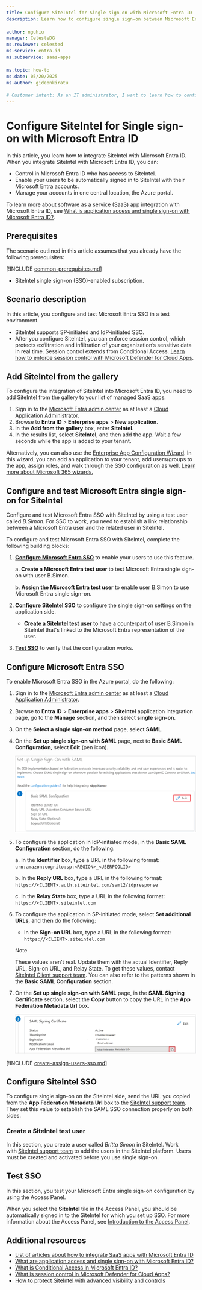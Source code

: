 ```yaml
---
title: Configure SiteIntel for Single sign-on with Microsoft Entra ID
description: Learn how to configure single sign-on between Microsoft Entra ID and SiteIntel.

author: nguhiu
manager: CelesteDG
ms.reviewer: celested
ms.service: entra-id
ms.subservice: saas-apps

ms.topic: how-to
ms.date: 05/20/2025
ms.author: gideonkiratu

# Customer intent: As an IT administrator, I want to learn how to configure single sign-on between Microsoft Entra ID and SiteIntel so that I can control who has access to SiteIntel, enable automatic sign-in with Microsoft Entra accounts, and manage my accounts in one central location.
---
```


# Configure SiteIntel for Single sign-on with Microsoft Entra ID

In this article,  you learn how to integrate SiteIntel with Microsoft Entra ID. When you integrate SiteIntel with Microsoft Entra ID, you can:

* Control in Microsoft Entra ID who has access to SiteIntel.
* Enable your users to be automatically signed in to SiteIntel with their Microsoft Entra accounts.
* Manage your accounts in one central location, the Azure portal.

To learn more about software as a service (SaaS) app integration with Microsoft Entra ID, see [What is application access and single sign-on with Microsoft Entra ID?](~/identity/enterprise-apps/what-is-single-sign-on.md).

## Prerequisites
The scenario outlined in this article assumes that you already have the following prerequisites:

[!INCLUDE [common-prerequisites.md](~/identity/saas-apps/includes/common-prerequisites.md)]
* SiteIntel single sign-on (SSO)-enabled subscription.

## Scenario description

In this article,  you configure and test Microsoft Entra SSO in a test environment.

* SiteIntel supports SP-initiated and IdP-initiated SSO.
* After you configure SiteIntel, you can enforce session control, which protects exfiltration and infiltration of your organization’s sensitive data in real time. Session control extends from Conditional Access. [Learn how to enforce session control with Microsoft Defender for Cloud Apps](/cloud-app-security/proxy-deployment-any-app).

## Add SiteIntel from the gallery

To configure the integration of SiteIntel into Microsoft Entra ID, you need to add SiteIntel from the gallery to your list of managed SaaS apps.

1. Sign in to the [Microsoft Entra admin center](https://entra.microsoft.com) as at least a [Cloud Application Administrator](~/identity/role-based-access-control/permissions-reference.md#cloud-application-administrator).
1. Browse to **Entra ID** > **Enterprise apps** > **New application**.
1. In the **Add from the gallery** box, enter **SiteIntel**.
1. In the results list, select **SiteIntel**, and then add the app. Wait a few seconds while the app is added to your tenant.

 Alternatively, you can also use the [Enterprise App Configuration Wizard](https://portal.office.com/AdminPortal/home?Q=Docs#/azureadappintegration). In this wizard, you can add an application to your tenant, add users/groups to the app, assign roles, and walk through the SSO configuration as well. [Learn more about Microsoft 365 wizards.](/microsoft-365/admin/misc/azure-ad-setup-guides)

<a name='configure-and-test-azure-ad-single-sign-on-for-siteintel'></a>

## Configure and test Microsoft Entra single sign-on for SiteIntel

Configure and test Microsoft Entra SSO with SiteIntel by using a test user called *B.Simon*. For SSO to work, you need to establish a link relationship between a Microsoft Entra user and the related user in SiteIntel.

To configure and test Microsoft Entra SSO with SiteIntel, complete the following building blocks:

1. **[Configure Microsoft Entra SSO](#configure-azure-ad-sso)** to enable your users to use this feature.  

    a. **Create a Microsoft Entra test user** to test Microsoft Entra single sign-on with user B.Simon.  

    b. **Assign the Microsoft Entra test user** to enable user B.Simon to use Microsoft Entra single sign-on.

1. **[Configure SiteIntel SSO](#configure-siteintel-sso)** to configure the single sign-on settings on the application side.

    * **[Create a SiteIntel test user](#create-a-siteintel-test-user)** to have a counterpart of user B.Simon in SiteIntel that's linked to the Microsoft Entra representation of the user.

1. **[Test SSO](#test-sso)** to verify that the configuration works.

<a name='configure-azure-ad-sso'></a>

## Configure Microsoft Entra SSO

To enable Microsoft Entra SSO in the Azure portal, do the following:

1. Sign in to the [Microsoft Entra admin center](https://entra.microsoft.com) as at least a [Cloud Application Administrator](~/identity/role-based-access-control/permissions-reference.md#cloud-application-administrator).
1. Browse to **Entra ID** > **Enterprise apps** > **SiteIntel** application integration page, go to the **Manage** section, and then select **single sign-on**.
1. On the **Select a single sign-on method** page, select **SAML**.
1. On the **Set up single sign-on with SAML** page, next to **Basic SAML Configuration**, select **Edit** (pen icon).

   ![Screenshot of "Set up Single-Sign-On with SAML" pane](common/edit-urls.png)

1. To configure the application in IdP-initiated mode, in the **Basic SAML Configuration** section, do the following:

    a. In the **Identifier** box, type a URL in the following format:
    `urn:amazon:cognito:sp:<REGION>_<USERPOOLID>`

    b. In the **Reply URL** box, type a URL in the following format:
    `https://<CLIENT>.auth.siteintel.com/saml2/idpresponse`

    c. In the **Relay State** box, type a URL in the following format:
    `https://<CLIENT>.siteintel.com`

1. To configure the application in SP-initiated mode, select **Set additional URLs**, and then do the following:

   * In the **Sign-on URL** box, type a URL in the following format:
    `https://<CLIENT>.siteintel.com`

    > [!NOTE]
    > These values aren't real. Update them with the actual Identifier, Reply URL, Sign-on URL, and Relay State. To get these values, contact [SiteIntel Client support team](mailto:support@intalytics.com). You can also refer to the patterns shown in the **Basic SAML Configuration** section.

1. On the **Set up single sign-on with SAML** page, in the **SAML Signing Certificate** section, select the **Copy** button to copy the URL in the **App Federation Metadata Url** box.

	![Screenshot of the "App Federation Metadata URL" Copy button](common/copy-metadataurl.png)

<a name='create-an-azure-ad-test-user'></a>

[!INCLUDE [create-assign-users-sso.md](~/identity/saas-apps/includes/create-assign-users-sso.md)]

## Configure SiteIntel SSO

To configure single sign-on on the SiteIntel side, send the URL you copied from the **App Federation Metadata Url** box to the [SiteIntel support team](mailto:support@intalytics.com). They set this value to establish the SAML SSO connection properly on both sides.

### Create a SiteIntel test user

In this section, you create a user called *Britta Simon* in SiteIntel. Work with [SiteIntel support team](mailto:support@intalytics.com) to add the users in the SiteIntel platform. Users must be created and activated before you use single sign-on.

## Test SSO

In this section, you test your Microsoft Entra single sign-on configuration by using the Access Panel.

When you select the **SiteIntel** tile in the Access Panel, you should be automatically signed in to the SiteIntel for which you set up SSO. For more information about the Access Panel, see [Introduction to the Access Panel](https://support.microsoft.com/account-billing/sign-in-and-start-apps-from-the-my-apps-portal-2f3b1bae-0e5a-4a86-a33e-876fbd2a4510).

## Additional resources

- [List of articles about how to integrate SaaS apps with Microsoft Entra ID](./tutorial-list.md)
- [What are application access and single sign-on with Microsoft Entra ID?](~/identity/enterprise-apps/what-is-single-sign-on.md)
- [What is Conditional Access in Microsoft Entra ID?](~/identity/conditional-access/overview.md)
- [What is session control in Microsoft Defender for Cloud Apps?](/cloud-app-security/proxy-intro-aad)
- [How to protect SiteIntel with advanced visibility and controls](/cloud-app-security/proxy-intro-aad)
